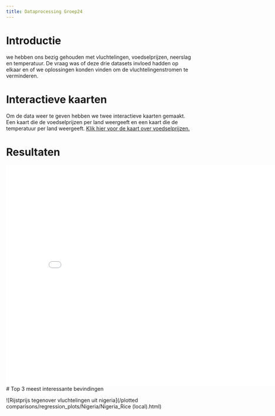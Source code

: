 ```yaml
---
title: Dataprocessing Groep24
---
```

<style>
iframe{
  width: 832px;
  height: 600px;
  border: none;
}
</style>
# Introductie
we hebben ons bezig gehouden met vluchtelingen, voedselprijzen, neerslag en temperatuur. De vraag was of deze drie datasets invloed hadden op elkaar en of we oplossingen konden vinden om  de vluchtelingenstromen te verminderen.
# Interactieve kaarten
Om de data weer te geven hebben we twee interactieve kaarten gemaakt. Een kaart die de voedselprijzen per land weergeeft en een kaart die de temperatuur per land weergeeft.
<a href="github pages/interactive_map"> Klik hier voor de kaart over voedselprijzen.</a>

# Resultaten
<iframe src="github page/interactive_maps_pr_tas.html"></iframe>
# Top 3 meest interessante bevindingen

![Rijstprijs tegenover vluchtelingen uit nigeria](/plotted comparisons/regression_plots/Nigeria/Nigeria_Rice (local).html)
